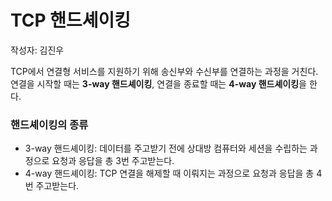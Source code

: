 # TCP 핸드셰이킹

작성자: 김진우

TCP에서 연결형 서비스를 지원하기 위해 송신부와 수신부를 연결하는 과정을 거친다. 연결을 시작할 때는 <strong>3-way 핸드셰이킹</strong>, 연결을 종료할 때는 <strong>4-way 핸드셰이킹</strong>을 한다.

### 핸드셰이킹의 종류

- 3-way 핸드셰이킹: 데이터를 주고받기 전에 상대방 컴퓨터와 세션을 수립하는 과정으로 요청과 응답을 총 3번 주고받는다.
- 4-way 핸드셰이킹: TCP 연결을 해제할 때 이뤄지는 과정으로 요청과 응답을 총 4번 주고받는다.
